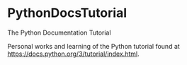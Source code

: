 # PythonDocsTutorial
The Python Documentation Tutorial

Personal works and learning of the Python tutorial found at https://docs.python.org/3/tutorial/index.html. 
